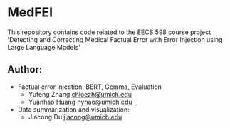 # MedFEI
This repository contains code related to the EECS 598 course project 'Detecting and Correcting Medical Factual Error with Error Injection using Large Language Models'

## Author:
* Factual error injection, BERT, Gemma, Evaluation
  - Yufeng Zhang chloezh@umich.edu
  - Yuanhao Huang hyhao@umich.edu
* Data summarization and visualization:
  - Jiacong Du jiacong@umich.edu 
